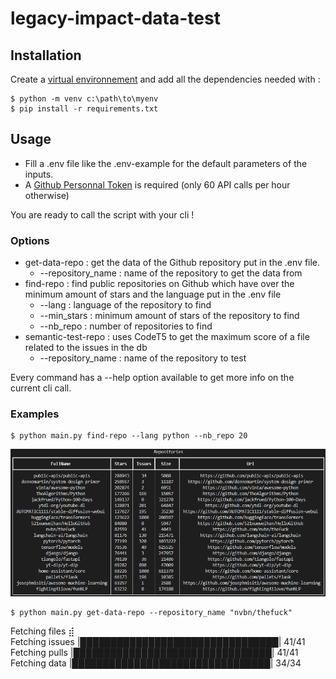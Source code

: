# legacy-impact-data-test

## Installation

Create a [virtual environnement](https://docs.python.org/3/library/venv.html) and add all the dependencies needed with :
```
$ python -m venv c:\path\to\myenv
$ pip install -r requirements.txt
```

## Usage

- Fill a .env file like the .env-example for the default parameters of the inputs.
- A [Github Personnal Token](https://github.com/settings/tokens) is required (only 60 API calls per hour otherwise)

You are ready to call the script with your cli !

### Options

- get-data-repo : get the data of the Github repository put in the .env file.
    - --repository_name : name of the repository to get the data from
- find-repo : find public repositories on Github which have over the minimum amount of stars and the language put in the .env file
    - --lang : language of the repository to find
    - --min_stars : minimum amount of stars of the repository to find
    - --nb_repo : number of repositories to find
- semantic-test-repo : uses CodeT5 to get the maximum score of a file related to the issues in the db
    - --repository_name : name of the repository to test

Every command has a --help option available to get more info on the current cli call.

### Examples

```
$ python main.py find-repo --lang python --nb_repo 20
```
![Result](/assets/Example_find-repo.png)

```
$ python main.py get-data-repo --repository_name "nvbn/thefuck"
```
Fetching files ⣾\
Fetching issues |████████████████████████████████| 41/41\
Fetching pulls |████████████████████████████████| 41/41\
Fetching data |████████████████████████████████| 34/34